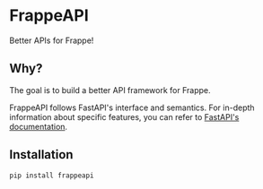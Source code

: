 # FrappeAPI

Better APIs for Frappe!

## Why?

The goal is to build a better API framework for Frappe.

FrappeAPI follows FastAPI's interface and semantics. For in-depth information about specific features, you can refer to [FastAPI's documentation](https://fastapi.tiangolo.com/).

## Installation

```bash
pip install frappeapi
```
